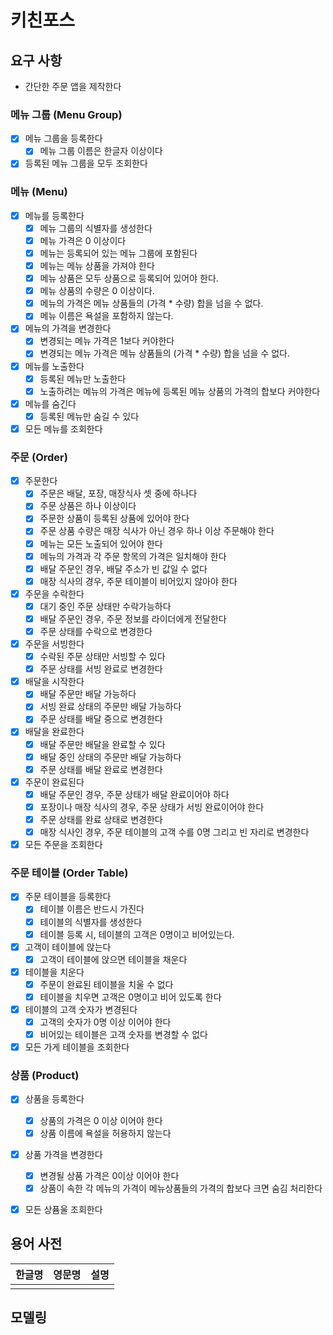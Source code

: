 # 키친포스

## 요구 사항
- 간단한 주문 앱을 제작한다

### 메뉴 그룹 (Menu Group)
- [x] 메뉴 그룹을 등록한다
    - [x] 메뉴 그룹 이름은 한글자 이상이다
- [x] 등록된 메뉴 그룹을 모두 조회한다

### 메뉴 (Menu)
- [x] 메뉴를 등록한다
    - [x] 메뉴 그룹의 식별자를 생성한다
    - [x] 메뉴 가격은 0 이상이다
    - [x] 메뉴는 등록되어 있는 메뉴 그룹에 포함된다
    - [x] 메뉴는 메뉴 상품을 가져야 한다
    - [x] 메뉴 상품은 모두 상품으로 등록되어 있어야 한다.
    - [x] 메뉴 상품의 수량은 0 이상이다.
    - [x] 메뉴의 가격은 메뉴 상품들의 (가격 * 수량) 합을 넘을 수 없다.
    - [x] 메뉴 이름은 욕설을 포함하지 않는다.
- [x] 메뉴의 가격을 변경한다
    - [x] 변경되는 메뉴 가격은 1보다 커야한다
    - [x] 변경되는 메뉴 가격은 메뉴 상품들의 (가격 * 수량) 합을 넘을 수 없다.
- [x] 메뉴를 노출한다
    - [x] 등록된 메뉴만 노출한다
    - [x] 노출하려는 메뉴의 가격은 메뉴에 등록된 메뉴 상품의 가격의 합보다 커야한다
- [x] 메뉴를 숨긴다
    - [x] 등록된 메뉴만 숨길 수 있다
- [x] 모든 메뉴를 조회한다

### 주문 (Order)
- [x] 주문한다
    - [x] 주문은 배달, 포장, 매장식사 셋 중에 하나다
    - [x] 주문 상품은 하나 이상이다
    - [x] 주문한 상품이 등록된 상품에 있어야 한다
    - [x] 주문 상품 수량은 매장 식사가 아닌 경우 하나 이상 주문해야 한다
    - [x] 메뉴는 모든 노출되어 있어야 한다
    - [x] 메뉴의 가격과 각 주문 항목의 가격은 일치해야 한다
    - [x] 배달 주문인 경우, 배달 주소가 빈 값일 수 없다
    - [x] 매장 식사의 경우, 주문 테이블이 비어있지 않아야 한다
- [x] 주문을 수락한다
    - [x] 대기 중인 주문 상태만 수락가능하다
    - [x] 배달 주문인 경우, 주문 정보를 라이더에게 전달한다
    - [x] 주문 상태를 수락으로 변경한다
- [x] 주문을 서빙한다
    - [x] 수락된 주문 상태만 서빙할 수 있다
    - [x] 주문 상태를 서빙 완료로 변경한다
- [x] 배달을 시작한다
    - [x] 배달 주문만 배달 가능하다
    - [x] 서빙 완료 상태의 주문만 배달 가능하다
    - [x] 주문 상태를 배달 중으로 변경한다
- [x] 배달을 완료한다
    - [x] 배달 주문만 배달을 완료할 수 있다
    - [x] 배달 중인 상태의 주문만 배달 가능하다
    - [x] 주문 상태를 배달 완료로 변경한다
- [x] 주문이 완료된다
    - [x] 배달 주문인 경우, 주문 상태가 배달 완료이어야 하다
    - [x] 포장이나 매장 식사의 경우, 주문 상태가 서빙 완료이어야 한다
    - [x] 주문 상태를 완료 상태로 변경한다
    - [x] 매장 식사인 경우, 주문 테이블의 고객 수를 0명 그리고 빈 자리로 변경한다
- [x] 모든 주문을 조회한다

### 주문 테이블 (Order Table)
- [x] 주문 테이블을 등록한다
    - [x] 테이블 이름은 반드시 가진다
    - [x] 테이블의 식별자를 생성한다
    - [x] 테이블 등록 시, 테이블의 고객은 0명이고 비어있는다.
- [x] 고객이 테이블에 앉는다
    - [x] 고객이 테이블에 앉으면 테이블을 채운다
- [x] 테이블을 치운다
    - [x] 주문이 완료된 테이블을 치울 수 없다
    - [x] 테이블을 치우면 고객은 0명이고 비어 있도록 한다
- [x] 테이블의 고객 숫자가 변경된다 
    - [x] 고객의 숫자가 0명 이상 이어야 한다
    - [x] 비어있는 테이블은 고객 숫자를 변경할 수 없다
- [x] 모든 가게 테이블을 조회한다

### 상품 (Product)
- [x] 상품을 등록한다
    - [x] 상품의 가격은 0 이상 이어야 한다
    - [x] 상품 이름에 욕설을 허용하지 않는다  
- [x] 상품 가격을 변경한다
    - [x] 변경될 상품 가격은 0이상 이어야 한다
    - [x] 상품이 속한 각 메뉴의 가격이 메뉴상품들의 가격의 합보다 크면 숨김 처리한다
- [x] 모든 상퓸울 조회한다


## 용어 사전

| 한글명 | 영문명 | 설명 |
| --- | --- | --- |
|  |  |  |

## 모델링

